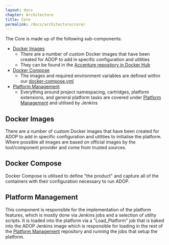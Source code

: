 ```yaml
---
layout: docs
chapter: Architecture
title: Core 
permalink: /docs/architecture/core/
---
```


The Core is made up of the following sub-components:

* [Docker Images](#docker-images)
    * There are a number of custom Docker images that have been created for ADOP to add in specific configuration and utilities
    * They can be found in the [Accenture repository in Docker Hub](https://hub.docker.com/u/accenture/dashboard/)
* [Docker Compose](#docker-compose)
    * The images and required environment variables are defined within our [docker-compose.yml](https://github.com/Accenture/adop-docker-compose/blob/master/docker-compose.yml)
* [Platform Management](#platform-management)
    * Everything around project namespacing, cartridges, platform extensions, and general platform tasks are covered under [Platform Management](https://github.com/Accenture/adop-platform-management) and utilised by Jenkins

## Docker Images
There are a number of custom Docker images that have been created for ADOP to add in specific configuration and utilities to initialise the platform. Where possible all images are based on official images by the tool/component provider and come from trusted sources.

## Docker Compose
Docker Compose is utilised to define "the product" and capture all of the containers with their configuration necessary to run ADOP.

## Platform Management
This component is responsible for the implementation of the platform features, which is mostly done via Jenkins jobs and a selection of utility scripts. It is loaded into the platform via a "Load_Platform" job that is baked into the ADOP Jenkins image which is responsible for loading in the rest of the [Platform Management](https://github.com/Accenture/adop-platform-management) repository and running the jobs that setup the platform.
